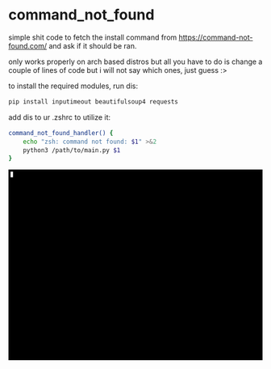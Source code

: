 # command_not_found
simple shit code to fetch the install command from https://command-not-found.com/ and ask if it should be ran.

only works properly on arch based distros but all you have to do is change a couple of lines of code but
i will not say which ones, just guess :> 

to install the required modules, run dis:
```sh
pip install inputimeout beautifulsoup4 requests
```

add dis to ur .zshrc to utilize it:
```sh
command_not_found_handler() {
    echo "zsh: command not found: $1" >&2
    python3 /path/to/main.py $1
}
```

[![asciicast](screencast.gif)](https://asciinema.org/a/eUY0dFGnxOi2xDdIag3BFbbiQ)

